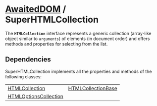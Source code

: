 # [AwaitedDOM](/docs/basic-interfaces/awaited-dom) <span>/</span> SuperHTMLCollection

<div class='overview'>The <strong><code>HTMLCollection</code></strong> interface represents a generic collection (array-like object similar to <code>arguments</code>) of elements (in document order) and offers methods and properties for selecting from the list.</div>

## Dependencies


SuperHTMLCollection implements all the properties and methods of the following classes:

|     |     |
| --- | --- |
| [HTMLCollection](./html-collection) | [HTMLCollectionBase](./html-collection-base)
[HTMLOptionsCollection](./html-options-collection) |  |
